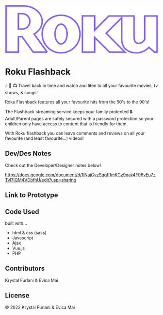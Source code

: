 <img src="images/roku.png">

# Roku Flashback 
:notes: :movie_camera: :tv:
Travel back in time and watch and liten to all your favourite movies, tv shows, & songs! 

Roku Flashback features all your favourite hits from the 50's to the 90's! 

The Flashback streaming service keeps your family protected :lock:. Adult/Parent pages are safely secured with a password protection so your children only have access to content that is friendly for them. 

With Roku flashback you can leave comments and reviews on all your favourite (and least favourite...) videos! 

## Dev/Des Notes

Check out the Developer/Designer notes below! 

https://docs.google.com/document/d/1iNajGvzSqqfRmKGz9qak4F06vEu7zTvl7IQM4VDbfhU/edit?usp=sharing 

## Link to Prototype 

## Code Used 

built with...

- html & css (sass)
- Javascript 
- Ajax 
- Vue.js
- PHP

## Contributors 

Krystal Furlani & Evica Mai 

## License 

© 2022 Krystal Furlani & Evica Mai